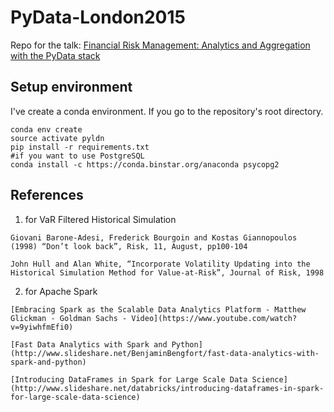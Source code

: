 # PyData-London2015



Repo for the talk:
[Financial Risk Management: Analytics and Aggregation with the PyData stack](http://london.pydata.org/schedule/presentation/13/)




## Setup environment

I've create a conda environment. If you go to the repository's root directory.

    conda env create
    source activate pyldn
    pip install -r requirements.txt
    #if you want to use PostgreSQL
    conda install -c https://conda.binstar.org/anaconda psycopg2


## References

  1. for VaR Filtered Historical Simulation

    Giovani Barone-Adesi, Frederick Bourgoin and Kostas Giannopoulos (1998) “Don’t look back”, Risk, 11, August, pp100-104

    John Hull and Alan White, “Incorporate Volatility Updating into the Historical Simulation Method for Value-at-Risk”, Journal of Risk, 1998

  2. for Apache Spark

    [Embracing Spark as the Scalable Data Analytics Platform - Matthew Glickman - Goldman Sachs - Video](https://www.youtube.com/watch?v=9yiwhfmEfi0)

    [Fast Data Analytics with Spark and Python](http://www.slideshare.net/BenjaminBengfort/fast-data-analytics-with-spark-and-python)

    [Introducing DataFrames in Spark for Large Scale Data Science](http://www.slideshare.net/databricks/introducing-dataframes-in-spark-for-large-scale-data-science)
